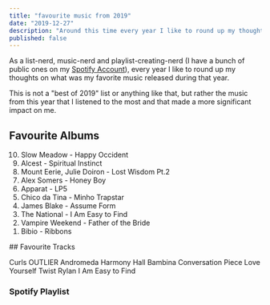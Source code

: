 ```yaml
---
title: "favourite music from 2019"
date: "2019-12-27"
description: "Around this time every year I like to round up my thoughts on my favourite music released that year. This time I wrote a blog post about it."
published: false
---
```


As a list-nerd, music-nerd and playlist-creating-nerd (I have a bunch of public ones on my <a href="https://open.spotify.com/user/1190591101?si=0PTypo6WQfyNvKg6yXbO1g" target="_blank">Spotify Account</a>), every year I like to round up my thoughts on what was my favorite music released during that year.

This is not a "best of 2019" list or anything like that, but rather the music from this year that I listened to the most and that made a more significant impact on me.

## Favourite Albums

<ol reversed>
<li>Slow Meadow - Happy Occident</li>
<li> Alcest - Spiritual Instinct</li>
<li> Mount Eerie, Julie Doiron - Lost Wisdom Pt.2</li>
<li> Alex Somers - Honey Boy</li>
<li> Apparat - LP5</li>

<li> Chico da Tina - Minho Trapstar</li>

<li> James Blake - Assume Form</li>

<li> The National - I Am Easy to Find</li>

<li> Vampire Weekend - Father of the Bride</li>

<li> Bibio - Ribbons</li>
</ol>
## Favourite Tracks

Curls
OUTLIER
Andromeda
Harmony Hall
Bambina
Conversation Piece
Love Yourself
Twist
Rylan
I Am Easy to Find

### Spotify Playlist